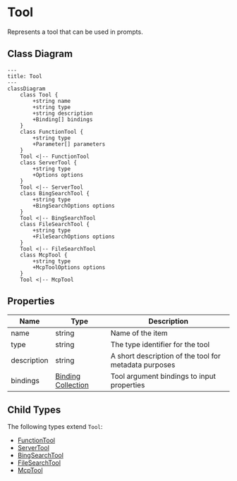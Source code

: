 # Tool

Represents a tool that can be used in prompts.

## Class Diagram

```mermaid
---
title: Tool
---
classDiagram
    class Tool {
        +string name
        +string type
        +string description
        +Binding[] bindings
    }
    class FunctionTool {
        +string type
        +Parameter[] parameters
    }
    Tool <|-- FunctionTool
    class ServerTool {
        +string type
        +Options options
    }
    Tool <|-- ServerTool
    class BingSearchTool {
        +string type
        +BingSearchOptions options
    }
    Tool <|-- BingSearchTool
    class FileSearchTool {
        +string type
        +FileSearchOptions options
    }
    Tool <|-- FileSearchTool
    class McpTool {
        +string type
        +McpToolOptions options
    }
    Tool <|-- McpTool
```





## Properties

| Name | Type | Description |
| ---- | ---- | ----------- |
| name | string | Name of the item  |
| type | string | The type identifier for the tool  |
| description | string | A short description of the tool for metadata purposes  |
| bindings | [Binding Collection](Binding.md) | Tool argument bindings to input properties  |



## Child Types

The following types extend `Tool`:
- [FunctionTool](FunctionTool.md)
- [ServerTool](ServerTool.md)
- [BingSearchTool](BingSearchTool.md)
- [FileSearchTool](FileSearchTool.md)
- [McpTool](McpTool.md)

